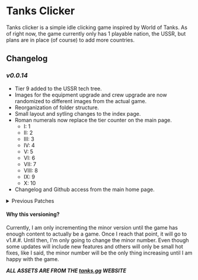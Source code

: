 # Tanks Clicker

Tanks clicker is a simple idle clicking game inspired by World of Tanks. As of right now, the game currently only has 1 playable nation, the USSR, but plans are in place (of course) to add more countries.

## Changelog

### *v0.0.14*

- Tier 9 added to the USSR tech tree.
- Images for the equipment upgrade and crew upgrade are now randomized to different images from the actual game.
- Reorganization of folder structure.
- Small layout and sytling changes to the index page.
- Roman numerals now replace the tier counter on the main page.
  - I:    1
  - II:   2
  - III:  3 
  - IV:   4
  - V:    5
  - VI:   6
  - VII:  7
  - VIII: 8
  - IX:   9
  - X:    10
- Changelog and Github access from the main home page.

<details>
<summary>Previous Patches</summary>
<br>

### *v0.0.13*

- Tier 8 added to the USSR tech tree.

### *v0.0.12*

- Tier 7 added to the USSR tech tree.

### *v0.0.11*

- Added tier 5 and 6 to the USSR tech tree.
- Adjusted main tank section size.

### *v0.0.10*

- Equipment rebalancing
  - Price: Increase from 1250 to 1750.
  - Credit Production: Decrease from 100 to 80.
- Readme update.
- Version number added to game page.
- Tips section fix.

### *v0.0.9*

- Added the Equipment Upgrade
- Added the ability to move along the tech tree. You can currently go up to tier 4 tanks on the USSR tech tree and each upgrade boosts the amount of credits you get when you click the tank by 20%.
  - The first upgrade of the tank will start at 100,000 credits. After each upgrade, the price will increase by 50% of the previous upgrade cost.
- Changed some styling.
- Added a tips section to the left side of the screen.
- Added a tier monitor at the bottom of the main tank screen.
- Did some code refactoring to make the game more scalable.
**Pre v0.0.9 versions were not documented**

</details>

#### Why this versioning?

Currently, I am only incrementing the minor version until the game has enough content to actually be a game. Once I reach that point, it will go to v1.#.#. Until then, I'm only going to change the minor number. Even though some updates will include new features and others will only be small hot fixes, like I said, the minor number will be the only thing increasing until I am happy with the game.

***ALL ASSETS ARE FROM THE [tanks.gg](tanks.gg) WEBSITE***
